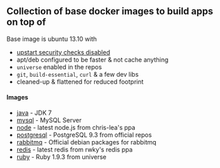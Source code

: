 ## Collection of base docker images to build apps on top of

Base image is ubuntu 13.10 with
* [upstart security checks disabled](https://github.com/dotcloud/docker/issues/1024)
* apt/deb configured to be faster & not cache anything
* `universe` enabled in the repos
* `git`, `build-essential`, `curl` & a few dev libs
* cleaned-up & flattened for reduced footprint

#### Images

* [java](java) - JDK 7
* [mysql](mysql) - MySQL Server
* [node](nodejs) - latest node.js from chris-lea's ppa
* [postgresql](postgresql) - PostgreSQL 9.3 from official repos
* [rabbitmq](rabbitmq) - Official debian packages for rabbitmq
* [redis](redis) - latest redis from rwky's redis ppa
* [ruby](ruby) - Ruby 1.9.3 from universe
